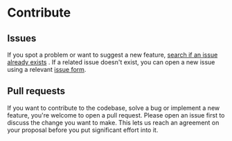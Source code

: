 # Contribute

## Issues

If you spot a problem or want to suggest a new feature, [search if an issue already exists](https://github.com/r1oga/dune-ts/issues) . If a related issue doesn't exist, you can open a new issue using a relevant [issue form](https://github.com/r1oga/dune-ts/issues/new/choose).

## Pull requests

If you want to contribute to the codebase, solve a bug or implement a new feature, you're welcome to open a pull request.
Please open an issue first to discuss the change you want to make.
This lets us reach an agreement on your proposal before you put significant effort into it.

